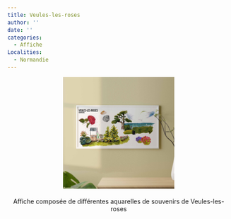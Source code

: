 ```yaml
---
title: Veules-les-roses
author: ''
date: ''
categories:
  - Affiche
Localities: 
  - Normandie
---
```

<center>
<img alt="[Affiche de Veules-les-roses à l'aquarelle]" src="affiche-veules-featured-image.jpg" width=50%> 
<br>
<br>
Affiche composée de différentes aquarelles de souvenirs de Veules-les-roses
</center>